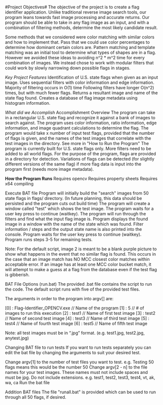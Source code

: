 #Project Objectives#
The objective of the project is to create a flag identifier application. Unlike traditional reverse image search tools, our program leans towards fast image processing and accurate returns.
Our program should be able to take in any flag image as an input, and with a combination of filtering methods, determine the most likely candidate result.

Some methods that we considered were color matching with similar colors and how to implement that. Pass that we could use color percentages to determine how dominant certain colors are.
Pattern matching and template matching was an initial tool to determine what types of shapes are in a flag. However we avoided these ideas to avoiding n^2 * m^2 time for every combination of images. We instead chose to work with modular filters that could work by slowly narrowing down possible flags in stages.
 
*Key Project Features*
Identification of U.S. state flags when given as an input image.
Uses sequential filters with color information and edge information.
Majority of filtering occurs in O(1) time
Following filters have longer O(n^2) times, but with much fewer flags.
Returns a resultant image and name of the state flag found.
Creates a database of flag image metadata using histogram information.

*What did we Accomplish*
Accomplishment Overview
The program can take in a rectangular U.S. state flag and recognize it against a bank of images to search against.
The program uses color information, ratio information, edge information, and image quadrant calculations to determine the flag.
The program would take x number of input test flags, provided that the number of flags is given, and the names of the test images that correlate with the test images in the directory.
See more in "How to Run the Program"
The program is currently built for U.S. state flags only. More filters need to be added to all world flags. For the purpose of the program, flags are provided in a directory for detection. Variations of flags can be detected (for slightly different versions of the same flag) if more flag data is input into the program first (needs more image metadata).

**How the Program Runs**
Requires opencv
Requires property sheets
Requires x64 compiling

Execute BAT file
Program will initially build the "search" images from 50 state flags in flags/ directory. (In future planning, this data should be persisted and the program cuts out build time)
The program will create a window called "test" which shows the test image.
The program waits for a user key press to continue (waitkey).
The program will run through the filters and find what the input flag image is.
Program displays the found image in a window with the name of the state which was found.
Filter information / steps and the output state name is also printed into the console.
Program waits for the user key press to continue (waitkey).
Program runs steps 3-5 for remaining tests.

Note: For the default script, image 2 is meant to be a blank purple picture to show what happens in the event that no similar flag is found. This occurs in the case that an image match has NO MCC closest color matches within acceptable error. If an image has at least one MCC color bucket match, it will attempt to make a guess at a flag from the database even if the test flag is gibberish.

BAT File Options (run.bat)
The provided .bat file contains the script to run the code. The default script runs with five of the provided test files.

The arguments in order to the program into argv[] are:

[0] : Flag-Identifier_OPENCV.exe		// Name of the program
[1] : 5						// # of images to run this execution
[2] : test1					// Name of first test image
[3] : test2					// Name of second test image
[4] : test3					// Name of third test image
[5] : test4					// Name of fourth test image
[6] : test5					// Name of fifth test image

Note: all test images must be in “.jpg” format. (e.g. test1.jpg, test2.jpg, anytest.jpg)

Changing BAT file to run tests
If you want to run tests separately you can edit the bat file by changing the arguments to suit your desired test.

Change argv[1] to the number of test files you want to test.
e.g. Testing 50 flags means this would be the number 50
Change argv[2 - n] to the file names for your test images. These names must not include spaces and must be jpg. Do not include extensions.
e.g. test1, test2, test3, test4, vt, ak, wa, ca
Run the bat file

Addition BAT files
The file "runall.bat" is provided which can be used to run through all 50 flags, if desired.

